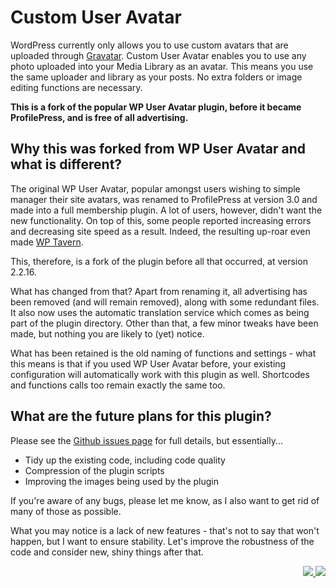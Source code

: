 # Custom User Avatar

WordPress currently only allows you to use custom avatars that are uploaded through [Gravatar](http://gravatar.com/). Custom User Avatar enables you to use any photo uploaded into your Media Library as an avatar. This means you use the same uploader and library as your posts. No extra folders or image editing functions are necessary.

**This is a fork of the popular WP User Avatar plugin, before it became ProfilePress, and is free of all advertising.**

## Why this was forked from WP User Avatar and what is different? ##

The original WP User Avatar, popular amongst users wishing to simple manager their site avatars, was renamed to ProfilePress at version 3.0 and made into a full membership plugin. A lot of users, however, didn't want the new functionality. On top of this, some people reported increasing errors and decreasing site speed as a result. Indeed, the resulting up-roar even made [WP Tavern](https://wptavern.com/profilepress-rebrands-and-repurposes-wp-user-avatar-now-a-membership-plugin-users-revolt-via-the-wordpress-review-system).

This, therefore, is a fork of the plugin before all that occurred, at version 2.2.16.

What has changed from that? Apart from renaming it, all advertising has been removed (and will remain removed), along with some redundant files. It also now uses the automatic translation service which comes as being part of the plugin directory. Other than that, a few minor tweaks have been made, but nothing you are likely to (yet) notice.

What has been retained is the old naming of functions and settings - what this means is that if you used WP User Avatar before, your existing configuration will automatically work with this plugin as well. Shortcodes and functions calls too remain exactly the same too.

## What are the future plans for this plugin? ##

Please see the [Github issues page](https://github.com/dartiss/custom-user-avatar/issues "Github") for full details, but essentially...

* Tidy up the existing code, including code quality
* Compression of the plugin scripts
* Improving the images being used by the plugin

If you're aware of any bugs, please let me know, as I also want to get rid of many of those as possible.

What you may notice is a lack of new features - that's not to say that won't happen, but I want to ensure stability. Let's improve the robustness of the code and consider new, shiny things after that.

<p align="right"><a href="https://wordpress.org/plugins/custom-user-avatar/"><img src="https://img.shields.io/wordpress/plugin/dt/custom-user-avatar?label=wp.org%20downloads&style=for-the-badge">&nbsp;<img src="https://img.shields.io/wordpress/plugin/stars/custom-user-avatar?color=orange&style=for-the-badge"></a></p>